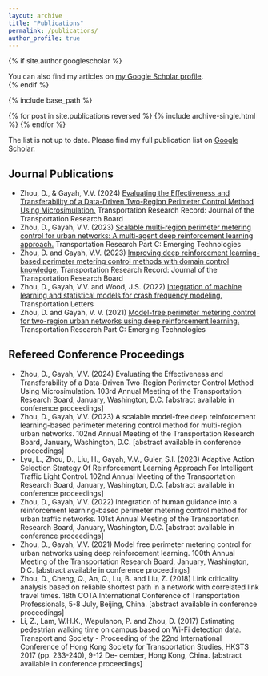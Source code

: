 ```yaml
---
layout: archive
title: "Publications"
permalink: /publications/
author_profile: true
---
```


{% if site.author.googlescholar %}
  <div class="wordwrap">You can also find my articles on <a href="{{site.author.googlescholar}}">my Google Scholar profile</a>.</div>
{% endif %}

{% include base_path %}

{% for post in site.publications reversed %}
  {% include archive-single.html %}
{% endfor %}


The list is not up to date. Please find my full publication list on [Google Scholar](https://scholar.google.com/citations?user=ItB3nQwAAAAJ&hl=zh-CN).

Journal Publications
-----
* Zhou, D., & Gayah, V.V. (2024) [Evaluating the Effectiveness and Transferability of a Data-Driven Two-Region Perimeter Control Method Using Microsimulation.](https://doi.org/10.1177/03611981241230313) Transportation Research Record: Journal of the Transportation Research Board
* Zhou, D., Gayah, V.V. (2023) [Scalable multi-region perimeter metering control for urban networks: A multi-agent deep reinforcement learning approach.](https://doi.org/10.1016/J.TRC.2023.104033) Transportation Research Part C: Emerging Technologies
* Zhou, D. and Gayah, V.V. (2023) [Improving deep reinforcement learning-based perimeter metering control methods with domain control knowledge.](https://doi.org/10.1177/03611981231152466) Transportation Research Record: Journal of the Transportation Research Board
* Zhou, D., Gayah, V.V. and Wood, J.S. (2022) [Integration of machine learning and statistical models for crash frequency modeling.](https://doi.org/10.1080/19427867.2022.2158257) Transportation Letters
* Zhou, D. and Gayah, V. V. (2021) [Model-free perimeter metering control for two-region urban networks using deep reinforcement learning.](https://doi.org/10.1016/j.trc.2020.102949) Transportation Research Part C: Emerging Technologies

Refereed Conference Proceedings
-----

* Zhou, D., Gayah, V.V. (2024) Evaluating the Effectiveness and Transferability of a Data-Driven Two-Region Perimeter Control Method Using Microsimulation. 103rd Annual Meeting of the Transportation Research Board, January, Washington, D.C. [abstract available in conference proceedings]
* Zhou, D., Gayah, V.V. (2023) A scalable model-free deep reinforcement learning-based perimeter metering control method for multi-region urban networks. 102nd Annual Meeting of the Transportation Research Board, January, Washington, D.C. [abstract available in conference proceedings]
* Lyu, L., Zhou, D., Liu, H., Gayah, V.V., Guler, S.I. (2023) Adaptive Action Selection Strategy Of Reinforcement Learning Approach For Intelligent Traffic Light Control. 102nd Annual Meeting of the Transportation Research Board, January, Washington, D.C. [abstract available in conference proceedings]
* Zhou, D., Gayah, V.V. (2022) Integration of human guidance into a reinforcement learning-based perimeter metering control method for urban traffic networks. 101st Annual Meeting of the Transportation Research Board, January, Washington, D.C. [abstract available in conference proceedings]
* Zhou, D., Gayah, V.V. (2021) Model free perimeter metering control for urban networks using deep reinforcement learning. 100th Annual Meeting of the Transportation Research Board, January, Washington, D.C. [abstract available in conference proceedings]
* Zhou, D., Cheng, Q., An, Q., Lu, B. and Liu, Z. (2018) Link criticality analysis based on reliable shortest path in a network with correlated link travel times. 18th COTA International Conference of Transportation Professionals, 5-8 July, Beijing, China. [abstract available in conference proceedings]
* Li, Z., Lam, W.H.K., Wepulanon, P. and Zhou, D. (2017) Estimating pedestrian walking time on campus based on Wi-Fi detection data. Transport and Society - Proceeding of the 22nd International Conference of Hong Kong Society for Transportation Studies, HKSTS 2017 (pp. 233-240), 9-12 De-
cember, Hong Kong, China. [abstract available in conference proceedings]
